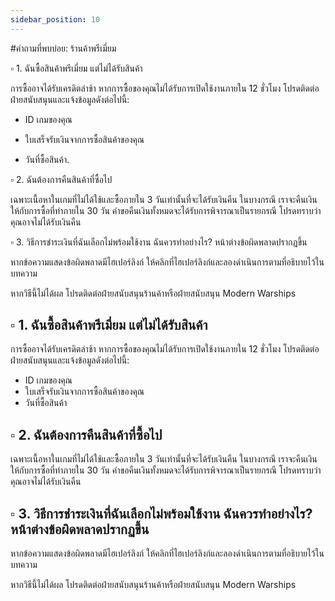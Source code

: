 ```yaml
---
sidebar_position: 10
---
```


#คำถามที่พบบ่อย: ร้านค้าพรีเมี่ยม

▫️ 1. ฉันซื้อสินค้าพรีเมี่ยม แต่ไม่ได้รับสินค้า

การซื้ออาจได้รับเครดิตล่าช้า หากการซื้อของคุณไม่ได้รับการเปิดใช้งานภายใน 12 ชั่วโมง โปรดติดต่อฝ่ายสนับสนุนและแจ้งข้อมูลดังต่อไปนี้:

- ID เกมของคุณ

- ใบเสร็จรับเงินจากการซื้อสินค้าของคุณ

- วันที่ซื้อสินค้า.


▫️ 2. ฉันต้องการคืนสินค้าที่ซื้อไป

เฉพาะเนื้อหาในเกมที่ไม่ได้ใช้และซื้อภายใน 3 วันเท่านั้นที่จะได้รับเงินคืน ในบางกรณี เราจะคืนเงินให้กับการซื้อที่ทำภายใน 30 วัน คำขอคืนเงินทั้งหมดจะได้รับการพิจารณาเป็นรายกรณี โปรดทราบว่าคุณอาจไม่ได้รับเงินคืน


▫️ 3. วิธีการชำระเงินที่ฉันเลือกไม่พร้อมใช้งาน ฉันควรทำอย่างไร? หน้าต่างข้อผิดพลาดปรากฏขึ้น

หากข้อความแสดงข้อผิดพลาดมีไฮเปอร์ลิงก์ ให้คลิกที่ไฮเปอร์ลิงก์และลองดำเนินการตามที่อธิบายไว้ในบทความ 

หากวิธีนี้ไม่ได้ผล โปรดติดต่อฝ่ายสนับสนุนร้านค้าหรือฝ่ายสนับสนุน Modern Warships

## ▫️ **1. ฉันซื้อสินค้าพรีเมี่ยม แต่ไม่ได้รับสินค้า**

การซื้ออาจได้รับเครดิตล่าช้า หากการซื้อของคุณไม่ได้รับการเปิดใช้งานภายใน 12 ชั่วโมง โปรดติดต่อฝ่ายสนับสนุนและแจ้งข้อมูลดังต่อไปนี้:

- ID เกมของคุณ  
- ใบเสร็จรับเงินจากการซื้อสินค้าของคุณ  
- วันที่ซื้อสินค้า  

## ▫️ **2. ฉันต้องการคืนสินค้าที่ซื้อไป**

เฉพาะเนื้อหาในเกมที่ไม่ได้ใช้และซื้อภายใน 3 วันเท่านั้นที่จะได้รับเงินคืน ในบางกรณี เราจะคืนเงินให้กับการซื้อที่ทำภายใน 30 วัน คำขอคืนเงินทั้งหมดจะได้รับการพิจารณาเป็นรายกรณี โปรดทราบว่าคุณอาจไม่ได้รับเงินคืน  

## ▫️ **3. วิธีการชำระเงินที่ฉันเลือกไม่พร้อมใช้งาน ฉันควรทำอย่างไร? หน้าต่างข้อผิดพลาดปรากฏขึ้น**

หากข้อความแสดงข้อผิดพลาดมีไฮเปอร์ลิงก์ ให้คลิกที่ไฮเปอร์ลิงก์และลองดำเนินการตามที่อธิบายไว้ในบทความ  

หากวิธีนี้ไม่ได้ผล โปรดติดต่อฝ่ายสนับสนุนร้านค้าหรือฝ่ายสนับสนุน Modern Warships